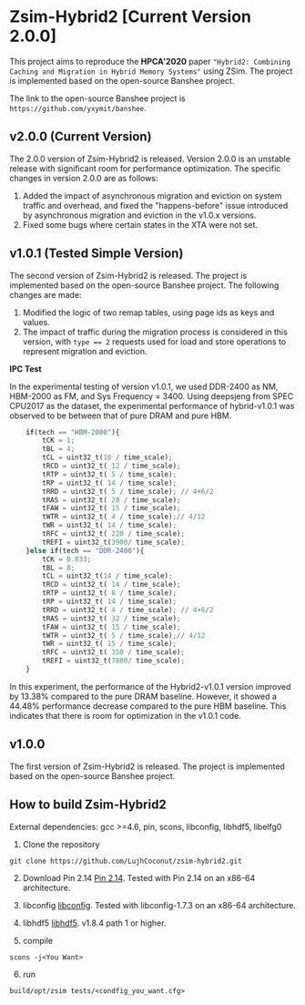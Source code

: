 # Zsim-Hybrid2 [Current Version 2.0.0]

This project aims to reproduce the **HPCA'2020** paper `"Hybrid2: Combining Caching and Migration in Hybrid Memory Systems"` using ZSim. The project is implemented based on the open-source Banshee project. 

The link to the open-source Banshee project is `https://github.com/yxymit/banshee`.


## v2.0.0 (Current Version)
The 2.0.0 version of Zsim-Hybrid2 is released. Version 2.0.0 is an unstable release with significant room for performance optimization. The specific changes in version 2.0.0 are as follows:
1. Added the impact of asynchronous migration and eviction on system traffic and overhead, and fixed the "happens-before" issue introduced by asynchronous migration and eviction in the v1.0.x versions.
2. Fixed some bugs where certain states in the XTA were not set.

## v1.0.1 (Tested Simple Version)
The second version of Zsim-Hybrid2 is released. The project is implemented based on the open-source Banshee project. The following changes are made:
1. Modified the logic of two remap tables, using page ids as keys and values.
2. The impact of traffic during the migration process is considered in this version, with `type == 2` requests used for load and store operations to represent migration and eviction.

**IPC Test**

In the experimental testing of version v1.0.1, we used DDR-2400 as NM, HBM-2000 as FM, and Sys Frequency = 3400. Using deepsjeng from SPEC CPU2017 as the dataset, the experimental performance of hybrid-v1.0.1 was observed to be between that of pure DRAM and pure HBM.

```python
    if(tech == "HBM-2000"){
        tCK = 1;
        tBL = 4;
        tCL = uint32_t(18 / time_scale);
        tRCD = uint32_t( 12 / time_scale);
        tRTP = uint32_t( 5 / time_scale);
        tRP = uint32_t( 14 / time_scale);
        tRRD = uint32_t( 5 / time_scale); // 4+6/2
        tRAS = uint32_t( 28 / time_scale);
        tFAW = uint32_t( 15 / time_scale);
        tWTR = uint32_t( 4 / time_scale);// 4/12
        tWR = uint32_t( 14 / time_scale);
        tRFC = uint32_t( 220 / time_scale);
        tREFI = uint32_t(3900/ time_scale);
    }else if(tech == "DDR-2400"){
        tCK = 0.833;
        tBL = 8;
        tCL = uint32_t(14 / time_scale);
        tRCD = uint32_t( 14 / time_scale);
        tRTP = uint32_t( 8 / time_scale);
        tRP = uint32_t( 14 / time_scale);
        tRRD = uint32_t( 4 / time_scale); // 4+6/2
        tRAS = uint32_t( 32 / time_scale);
        tFAW = uint32_t( 15 / time_scale);
        tWTR = uint32_t( 5 / time_scale);// 4/12
        tWR = uint32_t( 15 / time_scale);
        tRFC = uint32_t( 350 / time_scale);
        tREFI = uint32_t(7800/ time_scale);
    }
```
In this experiment, the performance of the Hybrid2-v1.0.1 version improved by 13.38% compared to the pure DRAM baseline. However, it showed a 44.48% performance decrease compared to the pure HBM baseline. This indicates that there is room for optimization in the v1.0.1 code.

## v1.0.0
The first version of Zsim-Hybrid2 is released. The project is implemented based on the open-source Banshee project.

## How to build Zsim-Hybrid2
External dependencies: gcc >=4.6, pin, scons, libconfig, libhdf5, libelfg0

1. Clone the repository
```shell
git clone https://github.com/LujhCoconut/zsim-hybrid2.git
```

2. Download Pin 2.14 
[Pin 2.14](https://software.intel.com/sites/landingpage/pintool/downloads/pin-2.14-71313-gcc.4.4.7-linux.tar.gz). Tested with Pin 2.14 on an x86-64 architecture.

3. libconfig
[libconfig]( http://www.hyperrealm.com/libconfig). Tested with libconfig-1.7.3 on an x86-64 architecture.

4. libhdf5
[libhdf5](http://www.hdfgroup.org). v1.8.4 path 1 or higher.

5. compile
```shell
scons -j<You Want>
```

6. run
```shell
build/opt/zsim tests/<condfig_you_want.cfg>
```


